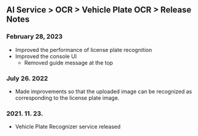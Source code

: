 ## AI Service > OCR > Vehicle Plate OCR > Release Notes

### February 28, 2023
* Improved the performance of license plate recognition
* Improved the console UI
    * Removed guide message at the top

### July 26. 2022
* Made improvements so that the uploaded image can be recognized as corresponding to the license plate image.

### 2021. 11. 23.
* Vehicle Plate Recognizer service released